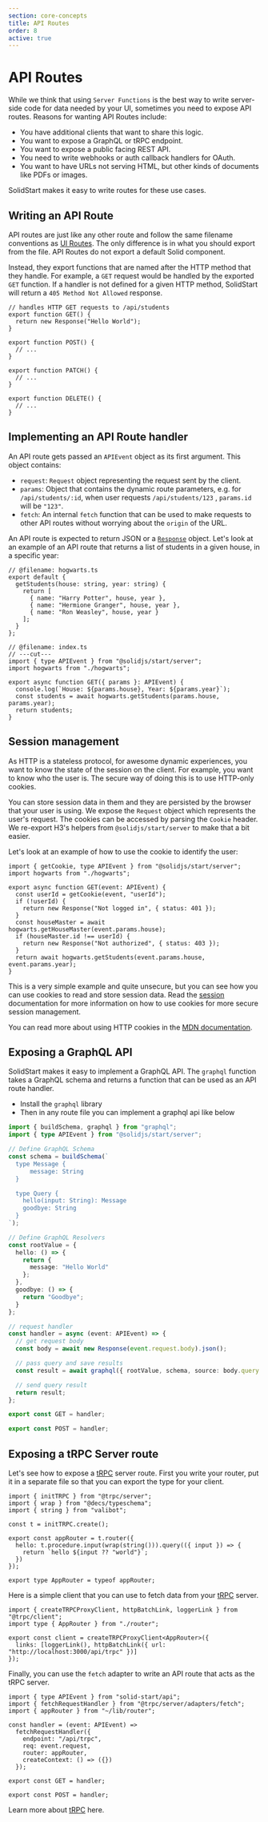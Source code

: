 ```yaml
---
section: core-concepts
title: API Routes
order: 8
active: true
---
```


# API Routes

<table-of-contents></table-of-contents>

While we think that using `Server Functions` is the best way to write server-side code for data needed by your UI, sometimes you need to expose API routes. Reasons for wanting API Routes include:

- You have additional clients that want to share this logic.
- You want to expose a GraphQL or tRPC endpoint.
- You want to expose a public facing REST API.
- You need to write webhooks or auth callback handlers for OAuth.
- You want to have URLs not serving HTML, but other kinds of documents like PDFs or images.

SolidStart makes it easy to write routes for these use cases.

## Writing an API Route

API routes are just like any other route and follow the same filename conventions as [UI Routes][routing]. The only difference is in what you should export from the file. API Routes do not export a default Solid component.

Instead, they export functions that are named after the HTTP method that they handle. For example, a `GET` request would be handled by the exported `GET` function. If a handler is not defined for a given HTTP method, SolidStart will return a `405 Method Not Allowed` response.

```tsx twoslash filename="routes/api/students.ts"
// handles HTTP GET requests to /api/students
export function GET() {
  return new Response("Hello World");
}

export function POST() {
  // ...
}

export function PATCH() {
  // ...
}

export function DELETE() {
  // ...
}
```

## Implementing an API Route handler

An API route gets passed an `APIEvent` object as its first argument. This object contains:

- `request`: `Request` object representing the request sent by the client.
- `params`: Object that contains the dynamic route parameters, e.g. for `/api/students/:id`, when user requests `/api/students/123` , `params.id` will be `"123"`.
- `fetch`: An internal `fetch` function that can be used to make requests to other API routes without worrying about the `origin` of the URL.

An API route is expected to return JSON or a [`Response`][response] object. Let's look at an example of an API route that returns a list of students in a given house, in a specific year:

```tsx twoslash filename="routes/api/[house]/students/year-[year].ts"
// @filename: hogwarts.ts
export default {
  getStudents(house: string, year: string) {
    return [
      { name: "Harry Potter", house, year },
      { name: "Hermione Granger", house, year },
      { name: "Ron Weasley", house, year }
    ];
  }
};

// @filename: index.ts
// ---cut---
import { type APIEvent } from "@solidjs/start/server";
import hogwarts from "./hogwarts";

export async function GET({ params }: APIEvent) {
  console.log(`House: ${params.house}, Year: ${params.year}`);
  const students = await hogwarts.getStudents(params.house, params.year);
  return students;
}
```

## Session management

As HTTP is a stateless protocol, for awesome dynamic experiences, you want to know the state of the session on the client. For example, you want to know who the user is. The secure way of doing this is to use HTTP-only cookies.

You can store session data in them and they are persisted by the browser that your user is using. We expose the `Request` object which represents the user's request. The cookies can be accessed by parsing the `Cookie` header. We re-export H3's helpers from `@solidjs/start/server` to make that a bit easier.

Let's look at an example of how to use the cookie to identify the user:

```tsx filename="routes/api/[house]/admin.ts"
import { getCookie, type APIEvent } from "@solidjs/start/server";
import hogwarts from "./hogwarts";

export async function GET(event: APIEvent) {
  const userId = getCookie(event, "userId");
  if (!userId) {
    return new Response("Not logged in", { status: 401 });
  }
  const houseMaster = await hogwarts.getHouseMaster(event.params.house);
  if (houseMaster.id !== userId) {
    return new Response("Not authorized", { status: 403 });
  }
  return await hogwarts.getStudents(event.params.house, event.params.year);
}
```

This is a very simple example and quite unsecure, but you can see how you can use cookies to read and store session data. Read the [session][session] documentation for more information on how to use cookies for more secure session management.

You can read more about using HTTP cookies in the [MDN documentation][cookies].

## Exposing a GraphQL API

SolidStart makes it easy to implement a GraphQL API. The `graphql` function takes a GraphQL schema and returns a function that can be used as an API route handler.

- Install the `graphql` library
- Then in any route file you can implement a graphql api like below

```ts twoslash filename="routes/graphql.ts"
import { buildSchema, graphql } from "graphql";
import { type APIEvent } from "@solidjs/start/server";

// Define GraphQL Schema
const schema = buildSchema(`
  type Message {
      message: String
  }

  type Query {
    hello(input: String): Message
    goodbye: String
  }
`);

// Define GraphQL Resolvers
const rootValue = {
  hello: () => {
    return {
      message: "Hello World"
    };
  },
  goodbye: () => {
    return "Goodbye";
  }
};

// request handler
const handler = async (event: APIEvent) => {
  // get request body
  const body = await new Response(event.request.body).json();

  // pass query and save results
  const result = await graphql({ rootValue, schema, source: body.query });

  // send query result
  return result;
};

export const GET = handler;

export const POST = handler;
```

## Exposing a tRPC Server route

Let's see how to expose a [tRPC][trpc] server route. First you write your router, put it in a separate file so that you can export the type for your client.

```tsx filename="lib/router.ts"
import { initTRPC } from "@trpc/server";
import { wrap } from "@decs/typeschema";
import { string } from "valibot";

const t = initTRPC.create();

export const appRouter = t.router({
  hello: t.procedure.input(wrap(string())).query(({ input }) => {
    return `hello ${input ?? "world"}`;
  })
});

export type AppRouter = typeof appRouter;
```

Here is a simple client that you can use to fetch data from your [tRPC][trpc] server.

```tsx filename="lib/trpc.ts"
import { createTRPCProxyClient, httpBatchLink, loggerLink } from "@trpc/client";
import type { AppRouter } from "./router";

export const client = createTRPCProxyClient<AppRouter>({
  links: [loggerLink(), httpBatchLink({ url: "http://localhost:3000/api/trpc" })]
});
```

Finally, you can use the `fetch` adapter to write an API route that acts as the tRPC server.

```tsx filename="routes/api/trpc/[trpc].ts"
import { type APIEvent } from "solid-start/api";
import { fetchRequestHandler } from "@trpc/server/adapters/fetch";
import { appRouter } from "~/lib/router";

const handler = (event: APIEvent) =>
  fetchRequestHandler({
    endpoint: "/api/trpc",
    req: event.request,
    router: appRouter,
    createContext: () => ({})
  });

export const GET = handler;

export const POST = handler;
```

Learn more about [tRPC][trpc] here.

[cookies]: https://developer.mozilla.org/en-US/docs/Web/HTTP/Cookies
[session]: /advanced/session
[response]: https://developer.mozilla.org/en-US/docs/Web/API/Response
[createServerData]: /api/createServerData
[trpc]: https://trpc.io
[routing]: /core-concepts/routing
